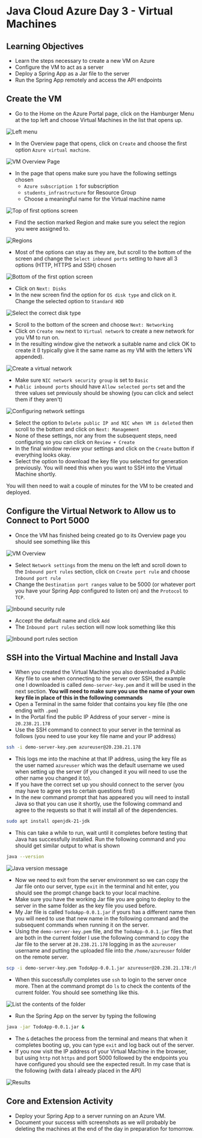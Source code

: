 # Java Cloud Azure Day 3 - Virtual Machines 

## Learning Objectives

- Learn the steps necessary to create a new VM on Azure
- Configure the VM to act as a server
- Deploy a Spring App as a Jar file to the server
- Run the Spring App remotely and access the API endpoints

## Create the VM

- Go to the Home on the Azure Portal page, click on the Hamburger Menu at the top left and choose Virtual Machines in the list that opens up.

![Left menu](assets/hamburger-menu.png)

- In the Overview page that opens, click on `Create` and choose the first option `Azure virtual machine`.

![VM Overview Page](assets/virtual-machines-overview.png)

- In the page that opens make sure you have the following settings chosen
  - `Azure subscription 1` for subscription
  - `students_infrastructure` for Resource Group
  - Choose a meaningful name for the Virtual machine name

![Top of first options screen](assets/first-screen-top.png)

- Find the section marked Region and make sure you select the region you were assigned to.

![Regions](assets/region.png)

- Most of the options can stay as they are, but scroll to the bottom of the screen and change the `Select inbound ports` setting to have all 3 options (HTTP, HTTPS and SSH) chosen

![Bottom of the first option screen](assets/first-screen-bottom.png)

- Click on `Next: Disks`
- In the new screen find the option for `OS disk type` and click on it. Change the selected option to `Standard HDD`

![Select the correct disk type](assets/select-disk-type.png)

- Scroll to the bottom of the screen and choose `Next: Networking`
- Click on `Create new` next to `Virtual network` to create a new network for you VM to run on.
- In the resulting window give the network a suitable name and click OK to create it (I typically give it the same name as my VM with the letters VN appended).

![Create a virtual network](assets/virtual-network.png)

- Make sure `NIC network security group` is set to `Basic`
- `Public inbound ports` should have `Allow selected ports` set and the three values set previously should be showing (you can click and select them if they aren't)

![Configuring network settings](assets/network-settings.png)

- Select the option to `Delete public IP and NIC when VM is deleted` then scroll to the bottom and click on `Next: Management`
- None of these settings, nor any from the subsequent steps, need configuring so you can click on `Review + Create`
- In the final window review your settings and click on the `Create` button if everything looks okay.
- Select the option to download the key file you selected for generation previously. You will need this when you want to SSH into the Virtual Machine shortly.

You will then need to wait a couple of minutes for the VM to be created and deployed.

## Configure the Virtual Network to Allow us to Connect to Port 5000

- Once the VM has finished being created go to its Overview page you should see something like this

![VM Overview](assets/vm-overview.png)

- Select `Network settings` from the menu on the left and scroll down to the `Inbound port rules` section, click on `Create port rule` and choose `Inbound port rule`
- Change the `Destination port ranges` value to be 5000 (or whatever port you have your Spring App configured to listen on) and the `Protocol` to `TCP`.

![Inbound security rule](assets/inbound-ports.png)

- Accept the default name and click `Add`
- The `Inbound port rules` section will now look something like this

![Inbound port rules section](assets/port-rules.png)

## SSH into the Virtual Machine and Install Java

- When you created the Virtual Machine you also downloaded a Public Key file to use when connecting to the server over SSH, the example one I downloaded is called `demo-server-key.pem` and it will be used in the next section. **You will need to make sure you use the name of your own key file in place of this in the following commands**
- Open a Terminal in the same folder that contains you key file (the one ending with `.pem`)
- In the Portal find the public IP Address of your server - mine is `20.238.21.178`
- Use the SSH command to connect to your server in the terminal as follows (you need to use your key file name and your IP address)

```bash
ssh -i demo-server-key.pem azureuser@20.238.21.178
```
- This logs me into the machine at that IP address, using the key file as the user named `azureuser` which was the default username we used when setting up the server (if you changed it you will need to use the other name you changed it to).
- If you have the correct set up you should connect to the server (you may have to agree yes to certain questions first)
- In the new command prompt that has appeared you will need to install Java so that you can use it shortly, use the following command and agree to the requests so that it will install all of the dependencies.

```bash
sudo apt install openjdk-21-jdk
```

- This can take a while to run, wait until it completes before testing that Java has successfully installed. Run the following command and you should get similar output to what is shown

```bash
java --version
```
![Java version message](assets/java-message.png)

- Now we need to exit from the server environment so we can copy the Jar file onto our server, type `exit` in the terminal and hit enter, you should see the prompt change back to your local machine.
- Make sure you have the working Jar file you are going to deploy to the server in the same folder as the key file you used before. 
- My Jar file is called `TodoApp-0.0.1.jar` if yours has a different name then you will need to use that new name in the following command and the subsequent commands when running it on the server.
- Using the `demo-server-key.pem` file, and the `TodoApp-0.0.1.jar` files that are both in the current folder I use the following command to copy the Jar file to the server at `20.238.21.178` logging in as the `azureuser` username and putting the uploaded file into the `/home/azureuser` folder on the remote server.

```bash
scp -i demo-server-key.pem TodoApp-0.0.1.jar azureuser@20.238.21.178:/home/azureuser
```

- When this successfully completes use `ssh` to login to the server once more. Then at the command prompt do `ls` to check the contents of the current folder. You should see something like this.

![List the contents of the folder](assets/list-folder.png)

- Run the Spring App on the server by typing the following

```bash
java -jar TodoApp-0.0.1.jar &
```

- The `&` detaches the process from the terminal and means that when it completes booting up, you can type `exit` and log back out of the server.
- If you now visit the IP address of your Virtual Machine in the browser, but using `http` not `https` and port 5000 followed by the endpoints you have configured you should see the expected result. In my case that is the following (with data I already placed in the API)

![Results](assets/result.png)

## Core and Extension Activity

- Deploy your Spring App to a server running on an Azure VM.
- Document your success with screenshots as we will probably be deleting the machines at the end of the day in preparation for tomorrow.
